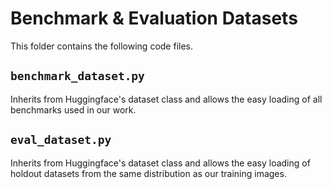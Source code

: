 # Benchmark & Evaluation Datasets

This folder contains the following code files.

## ```benchmark_dataset.py```

Inherits from Huggingface's dataset class and allows the easy loading of all benchmarks used in our work.

## ```eval_dataset.py```

Inherits from Huggingface's dataset class and allows the easy loading of holdout datasets from the same distribution as our training images.

